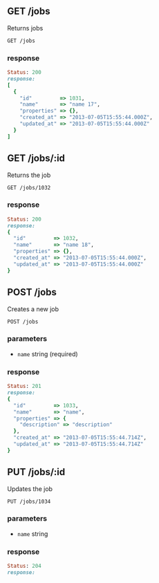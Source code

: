 ## GET /jobs
Returns jobs

```
GET /jobs
```

### response
```ruby
Status: 200
response: 
[
  {
    "id"         => 1031,
    "name"       => "name 17",
    "properties" => {},
    "created_at" => "2013-07-05T15:55:44.000Z",
    "updated_at" => "2013-07-05T15:55:44.000Z"
  }
]
```


## GET /jobs/:id
Returns the job

```
GET /jobs/1032
```

### response
```ruby
Status: 200
response: 
{
  "id"         => 1032,
  "name"       => "name 18",
  "properties" => {},
  "created_at" => "2013-07-05T15:55:44.000Z",
  "updated_at" => "2013-07-05T15:55:44.000Z"
}
```


## POST /jobs
Creates a new job

```
POST /jobs
```

### parameters
* `name` string (required)

### response
```ruby
Status: 201
response: 
{
  "id"         => 1033,
  "name"       => "name",
  "properties" => {
    "description" => "description"
  },
  "created_at" => "2013-07-05T15:55:44.714Z",
  "updated_at" => "2013-07-05T15:55:44.714Z"
}
```


## PUT /jobs/:id
Updates the job

```
PUT /jobs/1034
```

### parameters
* `name` string

### response
```ruby
Status: 204
response: 
```

